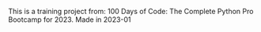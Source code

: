 This is a training project from:
100 Days of Code: The Complete Python Pro Bootcamp for 2023.
Made in 2023-01